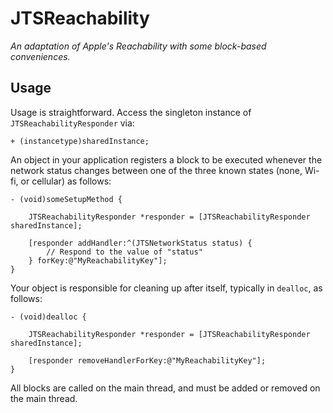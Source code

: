 JTSReachability
===============

*An adaptation of Apple's Reachability with some block-based conveniences.*

## Usage

Usage is straightforward. Access the singleton instance of `JTSReachabilityResponder` via:

```objc
+ (instancetype)sharedInstance;
```

An object in your application registers a block to be executed whenever the network status changes between one of the three known states (none, Wi-fi, or cellular) as follows:

```objc
- (void)someSetupMethod {

    JTSReachabilityResponder *responder = [JTSReachabilityResponder sharedInstance];
    
    [responder addHandler:^(JTSNetworkStatus status) {
        // Respond to the value of "status"
    } forKey:@"MyReachabilityKey"];
} 
```

Your object is responsible for cleaning up after itself, typically in `dealloc`, as follows:

```objc
- (void)dealloc {

    JTSReachabilityResponder *responder = [JTSReachabilityResponder sharedInstance];
    
    [responder removeHandlerForKey:@"MyReachabilityKey"];
}
```

All blocks are called on the main thread, and must be added or removed on the main thread.
